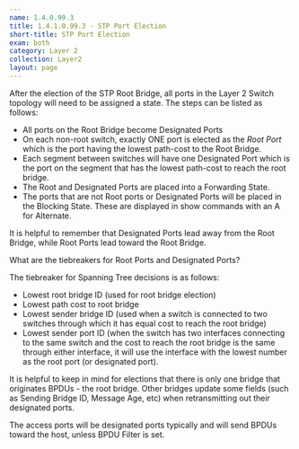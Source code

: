```yaml
---
name: 1.4.0.99.3
title: 1.4.1.0.99.3 - STP Port Election
short-title: STP Port Election
exam: both
category: Layer 2
collection: Layer2
layout: page
---
```

After the election of the STP Root Bridge, all ports in the Layer 2 Switch topology will need to be assigned a state. The steps can be listed as follows:
- All ports on the Root Bridge become Designated Ports
- On each non-root switch, exactly ONE port is elected as the *Root Port* which is the port having the lowest path-cost to the Root Bridge.
- Each segment between switches will have one Designated Port which is the port on the segment that has the lowest path-cost to reach the root bridge.
- The Root and Designated Ports are placed into a Forwarding State.
- The ports that are not Root ports or Designated Ports will be placed in the Blocking State. These are displayed in show commands with an A for Alternate.

It is helpful to remember that Designated Ports lead away from the Root Bridge, while Root Ports lead toward the Root Bridge.

What are the tiebreakers for Root Ports and Designated Ports?

The tiebreaker for Spanning Tree decisions is as follows:
- Lowest root bridge ID (used for root bridge election)
- Lowest path cost to root bridge
- Lowest sender bridge ID (used when a switch is connected to two switches through which it has equal cost to reach the root bridge)
- Lowest sender port ID (when the switch has two interfaces connecting to the same switch and the cost to reach the root bridge is the same through either interface, it will use the interface with the lowest number as the root port (or designated port).

It is helpful to keep in mind for elections that there is only one bridge that originates BPDUs - the root bridge. Other bridges update some fields (such as Sending Bridge ID, Message Age, etc) when retransmitting out their designated ports.

The access ports will be designated ports typically and will send BPDUs toward the host, unless BPDU Filter is set.